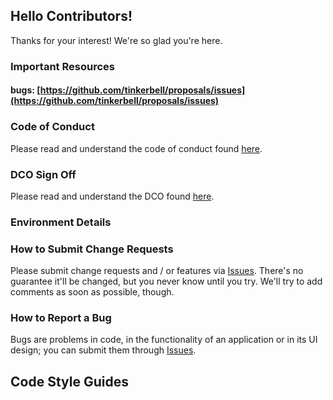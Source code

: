 ## Hello Contributors!

Thanks for your interest!
We're so glad you're here.

### Important Resources

#### bugs: [https://github.com/tinkerbell/proposals/issues](https://github.com/tinkerbell/proposals/issues)

### Code of Conduct

Please read and understand the code of conduct found [here](https://github.com/tinkerbell/.github/blob/main/CODE_OF_CONDUCT.md).

### DCO Sign Off

Please read and understand the DCO found [here](docs/DCO.md).

### Environment Details

### How to Submit Change Requests

Please submit change requests and / or features via [Issues](https://github.com/tinkerbell/proposals/issues).
There's no guarantee it'll be changed, but you never know until you try.
We'll try to add comments as soon as possible, though.

### How to Report a Bug

Bugs are problems in code, in the functionality of an application or in its UI design; you can submit them through [Issues](https://github.com/tinkerbell/proposals/issues).

## Code Style Guides
